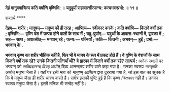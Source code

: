 **देहं मानुषमाश्रित्य कति वर्षाणि वृष्णिभि: ।** **यदुपुर्यां सहावात्सीत्पत्न्य: कत्यभवन्प्रभो: ॥ ११॥** 

शब्दार्थ **** 

**देहम्—** **शरीर** **; मानुषम्—** **मनुष्य की ही तरह** **; आश्रित्य—** **स्वीकार करके** **; कति वर्षाणि—** **कितने वर्षों तक** **; वृष्णिभि:—** **वृष्णि** **वंश में उत्पन्न होने वालों के साथ में** **; यदु-पुर्याम्—** **यदुओं के आवास-स्थानों में, द्वारका में** **; सह—** **साथ** **; अवात्सीत्—** **भगवान्** **रहे** **; पत्न्य:—** **पत्नियाँ** **; कति—** **कितनी** **; अभवन्—** **हुईं** **; प्रभो:—** **भगवान् के** **.** 

**भगवान् कृष्ण का शरीर भौतिक नहीं है, फिर भी वे मानव के रूप में प्रकट होते हैं। वे** **वृष्णि के वंशजों के साथ कितने वर्षों तक रहे? उनके कितनी पत्नियाँ थीं? वे द्वारका में कितने** **वर्षों तक रहे?** **तात्पर्य :** अनेक स्थलों पर भगवान् को *सच्चिदानन्द विग्रह* अर्थात् दिव्य आनन्दमय शरीर वाले कहा गया है। उनका स्वरूप *नराकृति* अर्थात् मनुष्य जैसा है। यहाँ पर इसी भाव को *मानुषम् आश्रित्य*  द्वारा दुहराया गया है, जो इस बात का सूचक है कि वे मनुष्य जैसा ही शरीर धारण करते हैं। सर्वत्र इसकी पुष्टि हुई है कि कृष्ण *निराकार* नहीं हैं। उनका स्वरूप मनुष्य जैसा है। इसमें तनिक भी सन्देह नहीं है।  